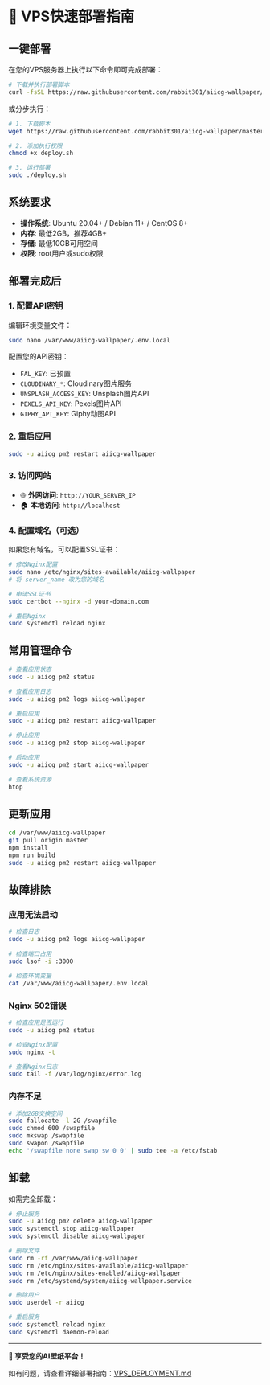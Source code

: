 # 🚀 VPS快速部署指南

## 一键部署

在您的VPS服务器上执行以下命令即可完成部署：

```bash
# 下载并执行部署脚本
curl -fsSL https://raw.githubusercontent.com/rabbit301/aiicg-wallpaper/master/deploy.sh | sudo bash
```

或分步执行：

```bash
# 1. 下载脚本
wget https://raw.githubusercontent.com/rabbit301/aiicg-wallpaper/master/deploy.sh

# 2. 添加执行权限
chmod +x deploy.sh

# 3. 运行部署
sudo ./deploy.sh
```

## 系统要求

- **操作系统**: Ubuntu 20.04+ / Debian 11+ / CentOS 8+
- **内存**: 最低2GB，推荐4GB+
- **存储**: 最低10GB可用空间
- **权限**: root用户或sudo权限

## 部署完成后

### 1. 配置API密钥

编辑环境变量文件：
```bash
sudo nano /var/www/aiicg-wallpaper/.env.local
```

配置您的API密钥：
- `FAL_KEY`: 已预置
- `CLOUDINARY_*`: Cloudinary图片服务
- `UNSPLASH_ACCESS_KEY`: Unsplash图片API
- `PEXELS_API_KEY`: Pexels图片API
- `GIPHY_API_KEY`: Giphy动图API

### 2. 重启应用

```bash
sudo -u aiicg pm2 restart aiicg-wallpaper
```

### 3. 访问网站

- 🌐 **外网访问**: `http://YOUR_SERVER_IP`
- 🏠 **本地访问**: `http://localhost`

### 4. 配置域名（可选）

如果您有域名，可以配置SSL证书：

```bash
# 修改Nginx配置
sudo nano /etc/nginx/sites-available/aiicg-wallpaper
# 将 server_name 改为您的域名

# 申请SSL证书
sudo certbot --nginx -d your-domain.com

# 重启Nginx
sudo systemctl reload nginx
```

## 常用管理命令

```bash
# 查看应用状态
sudo -u aiicg pm2 status

# 查看应用日志
sudo -u aiicg pm2 logs aiicg-wallpaper

# 重启应用
sudo -u aiicg pm2 restart aiicg-wallpaper

# 停止应用
sudo -u aiicg pm2 stop aiicg-wallpaper

# 启动应用
sudo -u aiicg pm2 start aiicg-wallpaper

# 查看系统资源
htop
```

## 更新应用

```bash
cd /var/www/aiicg-wallpaper
git pull origin master
npm install
npm run build
sudo -u aiicg pm2 restart aiicg-wallpaper
```

## 故障排除

### 应用无法启动
```bash
# 检查日志
sudo -u aiicg pm2 logs aiicg-wallpaper

# 检查端口占用
sudo lsof -i :3000

# 检查环境变量
cat /var/www/aiicg-wallpaper/.env.local
```

### Nginx 502错误
```bash
# 检查应用是否运行
sudo -u aiicg pm2 status

# 检查Nginx配置
sudo nginx -t

# 查看Nginx日志
sudo tail -f /var/log/nginx/error.log
```

### 内存不足
```bash
# 添加2GB交换空间
sudo fallocate -l 2G /swapfile
sudo chmod 600 /swapfile
sudo mkswap /swapfile
sudo swapon /swapfile
echo '/swapfile none swap sw 0 0' | sudo tee -a /etc/fstab
```

## 卸载

如需完全卸载：

```bash
# 停止服务
sudo -u aiicg pm2 delete aiicg-wallpaper
sudo systemctl stop aiicg-wallpaper
sudo systemctl disable aiicg-wallpaper

# 删除文件
sudo rm -rf /var/www/aiicg-wallpaper
sudo rm /etc/nginx/sites-available/aiicg-wallpaper
sudo rm /etc/nginx/sites-enabled/aiicg-wallpaper
sudo rm /etc/systemd/system/aiicg-wallpaper.service

# 删除用户
sudo userdel -r aiicg

# 重启服务
sudo systemctl reload nginx
sudo systemctl daemon-reload
```

---

**🎉 享受您的AI壁纸平台！**

如有问题，请查看详细部署指南：[VPS_DEPLOYMENT.md](./VPS_DEPLOYMENT.md) 